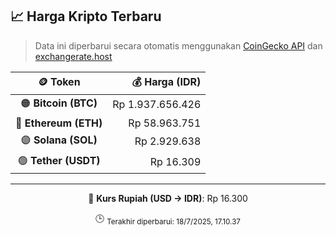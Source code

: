 

<!-- HARGA_KRIPTO -->
## 📈 Harga Kripto Terbaru

> Data ini diperbarui secara otomatis menggunakan [CoinGecko API](https://www.coingecko.com/) dan [exchangerate.host](https://exchangerate.host/)

<div align="center">

| 🪙 Token | 💰 Harga (IDR) |
|:------:|---------------:|
| 🟠 **Bitcoin (BTC)**   | Rp 1.937.656.426 |
| 🔵 **Ethereum (ETH)**  | Rp 58.963.751 |
| 🟣 **Solana (SOL)**    | Rp 2.929.638 |
| 🟢 **Tether (USDT)**   | Rp 16.309 |

---

💱 **Kurs Rupiah (USD → IDR)**: Rp 16.300

🕒 <sub>Terakhir diperbarui: 18/7/2025, 17.10.37</sub>

</div>
<!-- /HARGA_KRIPTO -->